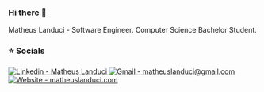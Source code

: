 ### Hi there 👋

Matheus Landuci - Software Engineer. Computer Science Bachelor Student.

### ⭐ Socials

<a href="https://www.linkedin.com/in/matheus-landuci/">
  <img src="https://img.shields.io/badge/Matheus%20Landuci-Linkedin?logo=linkedin&style=for-the-badge&color=0a66c2" alt="Linkedin - Matheus Landuci">
</a>
<a href="mailto:matheuslanduci@gmail.com">
  <img src="https://img.shields.io/badge/MatheusLanduci@gmail.com-Gmail?logo=gmail&logoColor=fff&style=for-the-badge&color=d93025" alt="Gmail - matheuslanduci@gmail.com">
</a>
<a href="https://www.matheuslanduci.com">
  <img src="https://img.shields.io/badge/matheuslanduci.com-website?style=for-the-badge&color=27abbc" alt="Website - matheuslanduci.com">
</a>
